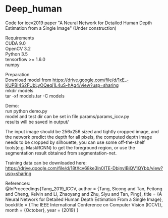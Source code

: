 # Deep_human
Code for iccv2019 paper "A Neural Network for Detailed Human Depth Estimation from a Single Image" (Under construction)

Requirements<br/>
CUDA 9.0<br/>
OpenCV 3.2<br/>
Python 3.5<br/>
tensorflow >= 1.6.0<br/>
numpy<br/>


Preparation<br/>
Download model from https://drive.google.com/file/d/1xE_-KUPBI4S2FUbLyOQeqj1L4uS-hAg4/view?usp=sharing<br/>
mkdir models<br/>
tar -xf models.tar -C models<br/>

Demo:<br/>
run python demo.py <br/>
model and test dir can be set in file params/params_iccv.py<br/>
results will be saved in output/<br/>

The input image should be 256x256 sized and tightly cropped image, and the network predict the depth for all pixels, the computed depth image needs to be cropped by silhouette, you can use some off-the-shelf tools(e.g. MaskRCNN) to get the foreground region, or use the segmentation result obtained from segmentation-net.<br/>

Training data can be downloaded here:<br/>
https://drive.google.com/file/d/18tXcv68ke3ln0ITE-DbjnvIBiQV1QYbb/view?usp=sharing<br/>

References:<br/>
@InProceedings{Tang_2019_ICCV,
author = {Tang, Sicong and Tan, Feitong and Cheng, Kelvin and Li, Zhaoyang and Zhu, Siyu and Tan, Ping},
title = {A Neural Network for Detailed Human Depth Estimation From a Single Image},
booktitle = {The IEEE International Conference on Computer Vision (ICCV)},
month = {October},
year = {2019}
}



